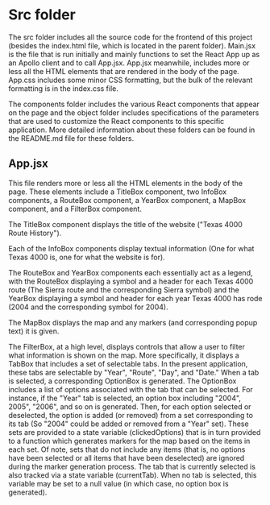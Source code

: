 # Src folder

The src folder includes all the source code for the frontend of this project (besides the index.html file, which is located in the parent folder). Main.jsx is the file that is run initially and mainly functions to set the React App up as an Apollo client and to call App.jsx. App.jsx meanwhile, includes more or less all the HTML elements that are rendered in the body of the page. App.css includes some minor CSS formatting, but the bulk of the relevant formatting is in the index.css file.

The components folder includes the various React components that appear on the page and the object folder includes specifications of the parameters that are used to customize the React components to this specific application. More detailed information about these folders can be found in the README.md file for these folders.

## App.jsx

This file renders more or less all the HTML elements in the body of the page. These elements include a TitleBox component, two InfoBox components, a RouteBox component, a YearBox component, a MapBox component, and a FilterBox component. 

The TitleBox component displays the title of the website ("Texas 4000 Route History"). 

Each of the InfoBox components display textual information (One for what Texas 4000 is, one for what the website is for). 

The RouteBox and YearBox components each essentially act as a legend, with the RouteBox displaying a symbol and a header for each Texas 4000 route (The Sierra route and the corresponding Sierra symbol) and the YearBox displaying a symbol and header for each year Texas 4000 has rode (2004 and the corresponding symbol for 2004). 

The MapBox displays the map and any markers (and corresponding popup text) it is given. 

The FilterBox, at a high level, displays controls that allow a user to filter what information is shown on the map. More specifically, it displays a TabBox that includes a set of selectable tabs. In the present application, these tabs are selectable by "Year", "Route", "Day", and "Date." When a tab is selected, a corresponding OptionBox is generated. The OptionBox includes a list of options associated with the tab that can be selected. For instance, if the "Year" tab is selected, an option box including "2004", 2005", "2006", and so on is generated. Then, for each option selected or deselected, the option is added (or removed) from a set corresponding to its tab (So "2004" could be added or removed from a "Year" set). These sets are provided to a state variable (clickedOptions) that is in turn provided to a function which generates markers for the map based on the items in each set. Of note, sets that do not include any items (that is, no options have been selected or all items that have been deselected) are ignored during the marker generation process. The tab that is currently selected is also tracked via a state variable (currentTab). When no tab is selected, this variable may be set to a null value (in which case, no option box is generated).

